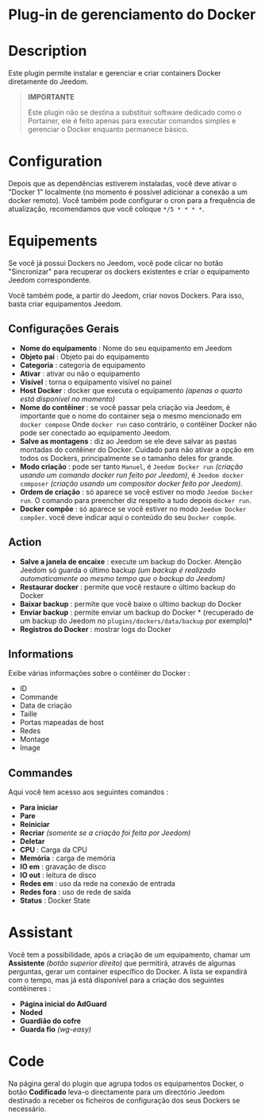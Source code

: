 # Plug-in de gerenciamento do Docker

# Description

Este plugin permite instalar e gerenciar e criar containers Docker diretamente do Jeedom.

>**IMPORTANTE**
>
>Este plugin não se destina a substituir software dedicado como o Portainer, ele é feito apenas para executar comandos simples e gerenciar o Docker enquanto permanece básico.

# Configuration

Depois que as dependências estiverem instaladas, você deve ativar o "Docker 1" localmente (no momento é possível adicionar a conexão a um docker remoto). Você também pode configurar o cron para a frequência de atualização, recomendamos que você coloque ``*/5 * * * *``.

# Equipements

Se você já possui Dockers no Jeedom, você pode clicar no botão "Sincronizar" para recuperar os dockers existentes e criar o equipamento Jeedom correspondente.

Você também pode, a partir do Jeedom, criar novos Dockers. Para isso, basta criar equipamentos Jeedom.

## Configurações Gerais

- **Nome do equipamento** : Nome do seu equipamento em Jeedom
- **Objeto pai** : Objeto pai do equipamento
- **Categoria** : categoria de equipamento
- **Ativar** : ativar ou não o equipamento
- **Visível** : torna o equipamento visível no painel
- **Host Docker** : docker que executa o equipamento *(apenas o quarto está disponível no momento)*
- **Nome do contêiner** : se você passar pela criação via Jeedom, é importante que o nome do container seja o mesmo mencionado em ``docker compose`` Onde ``docker run`` caso contrário, o contêiner Docker não pode ser conectado ao equipamento Jeedom.
- **Salve as montagens** : diz ao Jeedom se ele deve salvar as pastas montadas do contêiner do Docker. Cuidado para não ativar a opção em todos os Dockers, principalmente se o tamanho deles for grande.
- **Modo criação** : pode ser tanto ``Manuel``, é ``Jeedom Docker run`` *(criação usando um comando docker run feito por Jeedom)*, é ``Jeedom docker composer`` *(criação usando um compositor docker feito por Jeedom)*.
- **Ordem de criação** : só aparece se você estiver no modo ``Jeedom Docker run``. O comando para preencher diz respeito a tudo depois ``docker run``.
- **Docker compõe** : só aparece se você estiver no modo ``Jeedom Docker compõer``. você deve indicar aqui o conteúdo do seu ``Docker compõe``.

## Action

- **Salve a janela de encaixe** : execute um backup do Docker. Atenção Jeedom só guarda o último backup *(um backup é realizado automaticamente ao mesmo tempo que o backup do Jeedom)*
- **Restaurar docker** : permite que você restaure o último backup do Docker
- **Baixar backup** : permite que você baixe o último backup do Docker
- **Enviar backup** : permite enviar um backup do Docker * (recuperado de um backup do Jeedom no ``plugins/dockers/data/backup`` por exemplo)*
- **Registros do Docker** : mostrar logs do Docker

## Informations

Exibe várias informações sobre o contêiner do Docker :

- ID
- Commande
- Data de criação
- Taille
- Portas mapeadas de host
- Redes
- Montage
- Image

## Commandes

Aqui você tem acesso aos seguintes comandos :

- **Para iniciar**
- **Pare**
- **Reiniciar**
- **Recriar** *(somente se a criação foi feita por Jeedom)*
- **Deletar**
- **CPU** : Carga da CPU
- **Memória** : carga de memória
- **IO em** : gravação de disco
- **IO out** : leitura de disco
- **Redes em** : uso da rede na conexão de entrada
- **Redes fora** : uso de rede de saída
- **Status** : Docker State


# Assistant

Você tem a possibilidade, após a criação de um equipamento, chamar um **Assistente** *(botão superior direito)* que permitirá, através de algumas perguntas, gerar um container específico do Docker. A lista se expandirá com o tempo, mas já está disponível para a criação dos seguintes contêineres :

- **Página inicial do AdGuard**
- **Noded**
- **Guardião do cofre**
- **Guarda fio** *(wg-easy)*

# Code

Na página geral do plugin que agrupa todos os equipamentos Docker, o botão **Codificado** leva-o directamente para um directório Jeedom destinado a receber os ficheiros de configuração dos seus Dockers se necessário.
